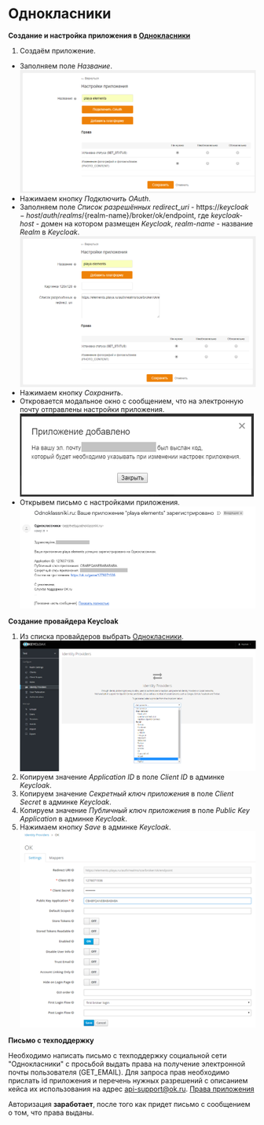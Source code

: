 # Однокласники

**Создание и настройка приложения в [Однокласники](https://ok.ru)**

1. Создаём приложение.
+ Заполняем поле *Название*.
![Создание приложения Однокласники](screenshots/ok_provider_1.png)
+ Нажимаем кнопку *Подключить OAuth*.
+ Заполняем поле *Список разрешённых redirect_uri* -
 https://${keycloak-host}/auth/realms/${realm-name}/broker/ok/endpoint, где _keycloak-host_ - домен на котором 
 размещен _Keycloak_, _realm-name_ - название _Realm_ в _Keycloak_.
![Доверенный redirect URI](screenshots/ok_provider_2.png)
+ Нажимаем кнопку *Сохранить*.
+ Откровается модальное окно с сообщением, что на электронную почту отправлены настройки приложения.
![Модальное окно с сообщением](screenshots/ok_provider_3.png)
+ Открывем письмо с настройками приложения.
![Письмо с настройками приложения](screenshots/ok_provider_4.png)

**Создание провайдера Keycloak**
1. Из списка провайдеров выбрать [Однокласники](https://ok.ru).
![Выбор OK провайдера](screenshots/ok_provider_6.png)
2. Копируем значение *Application ID* в поле *Client ID* в админке *Keycloak*.
3. Копируем значение *Секретный ключ приложения* в поле *Client Secret* в админке *Keycloak*.
4. Копируем значение *Публичный ключ приложения* в поле *Public Key Application* в админке *Keycloak*.
5. Нажимаем кнопку *Save* в админке *Keycloak*.
![Создание провайдера Keycloak](screenshots/ok_provider_5.png)

**Письмо с техподдержку**

Необходимо написать письмо с техподдержку социальной сети "Однокласники" с просьбой выдать права на получение 
электронной почты пользователя (GET_EMAIL). Для запроса прав необходимо прислать id приложения и перечень нужных 
разрешений с описанием кейса их использования на адрес api-support@ok.ru.
[Права приложения](https://apiok.ru/ext/oauth/permissions)

Авторизация **заработает**, после того как придет письмо с сообщением о том, что права выданы.
